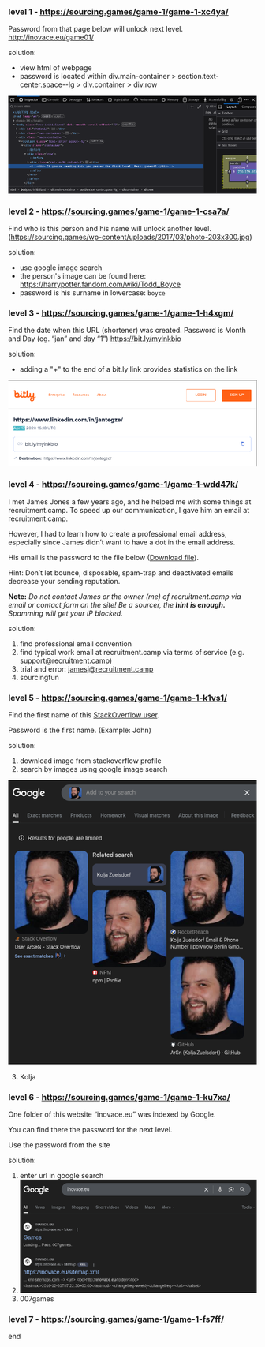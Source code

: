 ### level 1 - https://sourcing.games/game-1/game-1-xc4ya/

Password from that page below will unlock next level.
http://inovace.eu/game01/

solution:
- view html of webpage
- password is located within div.main-container > section.text-center.space--lg > div.container > div.row

![img1.1](images/20250612094039.png)


### level 2 - https://sourcing.games/game-1/game-1-csa7a/

Find who is this person and his name will unlock another level.
(https://sourcing.games/wp-content/uploads/2017/03/photo-203x300.jpg)

solution:
- use google image search
- the person's image can be found here: https://harrypotter.fandom.com/wiki/Todd_Boyce
- password is his surname in lowercase: `boyce`

### level 3 - https://sourcing.games/game-1/game-1-h4xgm/

Find the date when this URL (shortener) was created.
Password is Month and Day (eg. “jan” and day “1”)
https://bit.ly/mylnkbio

solution:
- adding a "+" to the end of a bit.ly link provides statistics on the link

![img3.1](images/20250612094632.png)

### level 4 - https://sourcing.games/game-1/game-1-wdd47k/

I met James Jones a few years ago, and he helped me with some things at recruitment.camp. To speed up our communication, I gave him an email at recruitment.camp.

However, I had to learn how to create a professional email address, especially since James didn’t want to have a dot in the email address.

His email is the password to the file below ([Download file](https://sourcing.games/wp-content/uploads/2024/04/james.docx)).

Hint: Don’t let bounce, disposable, spam-trap and deactivated emails decrease your sending reputation.

**Note:** _Do not contact James or the owner (me) of recruitment.camp via email or contact form on the site!  Be a sourcer, the **hint is enough.** Spamming will get your IP blocked._

solution:
1. find professional email convention
2. find typical work email at recruitment.camp via terms of service (e.g. support@recruitment.camp)
3. trial and error: jamesj@recruitment.camp
4. sourcingfun

### level 5 - https://sourcing.games/game-1/game-1-k1vs1/

Find the first name of this [StackOverflow user](https://meta.stackoverflow.com/users/5696502/arsen).

Password is the first name. (Example: John)

solution:
1. download image from stackoverflow profile
2. search by images using google image search

![img5.1](images/20250612230241.png)

3. Kolja

### level 6 - https://sourcing.games/game-1/game-1-ku7xa/

One folder of this website “inovace.eu” was indexed by Google.

You can find there the password for the next level.

Use the password from the site

solution:
1. enter url in google search
2. ![img6.1](images/20250612230549.png)
3. 007games

### level 7 - https://sourcing.games/game-1/game-1-fs7ff/

end

